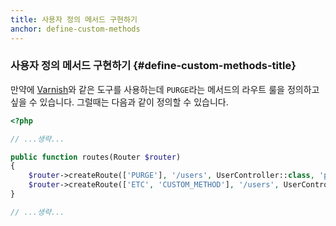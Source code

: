 ```yaml
---
title: 사용자 정의 메서드 구현하기
anchor: define-custom-methods
---
```


### 사용자 정의 메서드 구현하기 {#define-custom-methods-title}

만약에 [Varnish](https://varnish-cache.org)와 같은 도구를 사용하는데 `PURGE`라는 메서드의 라우트 룰을 정의하고 싶을
수 있습니다. 그럴때는 다음과 같이 정의할 수 있습니다.

```php
<?php

// ...생략...

public function routes(Router $router)
{
    $router->createRoute(['PURGE'], '/users', UserController::class, 'purge');
    $router->createRoute(['ETC', 'CUSTOM_METHOD'], '/users', UserController::class, 'something');
}

// ...생략...
```
